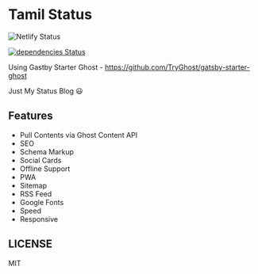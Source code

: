 # Tamil Status

![Netlify Status](https://api.netlify.com/api/v1/badges/f1b2c0a3-9358-4f97-9ef0-6af3d98b922d/deploy-status)

[![dependencies Status](https://david-dm.org/mskian/tamil-status/status.svg?style=flat-square)](https://david-dm.org/mskian/tamil-status)

Using Gastby Starter Ghost - <https://github.com/TryGhost/gatsby-starter-ghost>

Just My Status Blog 😃

## Features

- Pull Contents via Ghost Content API
- SEO
- Schema Markup
- Social Cards
- Offline Support
- PWA
- Sitemap
- RSS Feed
- Google Fonts
- Speed
- Responsive

## LICENSE

MIT